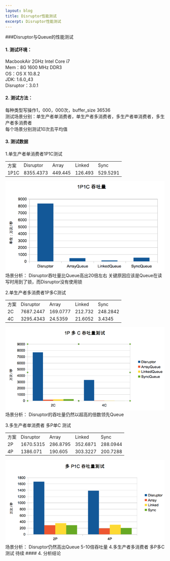 ```yaml
---
layout: blog
title: Disruptor性能测试
excerpt: Disruptor性能测试
---
```


###Disruptor与Queue的性能测试


#### 1. 测试环境：  
MacbookAir 2GHz Intel Core i7  
Mem：8G 1600 MHz DDR3  
OS：OS X 10.8.2  
JDK: 1.6.0_43  
Disruptor：3.0.1  
#### 2. 测试方法：  
每种类型写操作1，000，000次，buffer_size 36536  
测试场景分别：单生产者单消费者，单生产者多消费者，多生产者单消费者，多生产者多消费者  
每个场景分别测试10次去平均值  

#### 3. 测试数据  
1.单生产者单消费者1P1C测试  
<table class="table table-bordered table-striped table-condensed">
	<tr>
		<td>方案</td>
		<td>Disruptor</td>
		<td>Array</td>
		<td>Linked</td>
		<td>Sync</td>
	</tr>
	<tr>
		<td>1P1C</td>
		<td>8355.4373</td>
		<td>449.445</td>
		<td>126.493</td>
		<td>529.5291</td>
	</tr>
</table> 

<img src="/assets/images/articles/disruptor/1p1c.png" />  
场景分析：  
Disruptor吞吐量比Queue高出20倍左右  
关键原因应该是Queue在读写时用到了锁，而Disruptor没有使用锁  

2.单生产者多消费者1P多C测试   
<table class="table table-bordered table-striped table-condensed">
	<tr>
		<td>方案</td>
		<td>Disruptor</td>
		<td>Array</td>
		<td>Linked</td>
		<td>Sync</td>
	</tr>
	<tr>
		<td>2C</td>
		<td>7687.2447</td>
		<td>169.0777</td>
		<td>212.732</td>
		<td>248.2842</td>
	</tr>
	<tr>
		<td>4C</td>
		<td>3295.4343</td>
		<td>24.5359</td>
		<td>21.6052</td>
		<td>3.4345</td>
	</tr>
</table> 

<img src="/assets/images/articles/disruptor/1pnc.png" />  
场景分析：
Disruptor的吞吐量仍然以超高的倍数领先Queue

3.多生产者单消费者  多P单C 测试  
<table class="table table-bordered table-striped table-condensed">
	<tr>
		<td>方案</td>
		<td>Disruptor</td>
		<td>Array</td>
		<td>Linked</td>
		<td>Sync</td>
	</tr>
	<tr>
		<td>2P</td>
		<td>1670.5315</td>
		<td>286.8795</td>
		<td>352.6871</td>
		<td>288.0944</td>
	</tr>
	<tr>
		<td>4P</td>
		<td>1386.071</td>
		<td>190.605</td>
		<td>303.3227</td>
		<td>200.7288 </td>
	</tr>
</table>
<img src="/assets/images/articles/disruptor/np1c.png" />  
场景分析：  
Disruptor仍然高出Queue 5-10倍吞吐量  
4.多生产者多消费者  多P多C 测试
待续  
#### 4. 分析结论  

